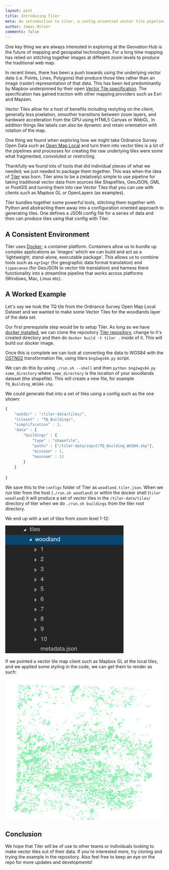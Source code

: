```yaml
---
layout: post
title: Introducing Tiler
meta: An introduction to tiler, a config orientied vector tile pipeline
author: James Milner
comments: false
---
```


One key thing we are always interested in exploring at the Geovation Hub is the future of mapping and geospatial technologies. For a long time mapping has relied on stitching together images at different zoom levels to produce the traditional web map.

In recent times, there has been a push towards using the underlying vector data (i.e. Points, Lines, Polygons) that produce those tiles rather than an image (raster) representation of that data. This has been led predominantly by Mapbox underpinned by their open [Vector Tile specification](https://github.com/mapbox/vector-tile-spec). The specification has gained traction with other mapping providers such as Esri and Mapzen.

Vector Tiles allow for a host of benefits including restyling on the client, generally less pixelation, smoother transitions between zoom layers, and hardware acceleration from the GPU using HTML5 Canvas or WebGL. In addition things like labels can also be dynamic and retain orientation with rotation of the map.

One thing we found when exploring how we might take Ordnance Survey Open Data such as [Open Map Local](https://www.ordnancesurvey.co.uk/opendatadownload/products.html#OPMPLC) and turn them into vector tiles is a lot of the pipelines and processes for creating the raw underlying tiles were some what fragmented, convoluted or restricting.

Thankfully we found lots of tools that did individual pieces of what we needed; we just needed to package them together. This was when the idea of [Tiler](https://github.com/geovation/tiler) was born. Tiler aims to be a (relatively) simple to use pipeline for taking traditional vector data from sources like Shapefiles, GeoJSON, GML or PostGIS and turning them into raw Vector Tiles that you can use with clients such as Mapbox GL or OpenLayers (as examples).

Tiler bundles together some powerful tools, stitching them together with Python and abstracting them away into a configuration oriented approach to generating tiles. One defines a JSON config file for a series of data and then can produce tiles using that config with Tiler.

## A Consistent Environment

Tiler uses [Docker](https://docs.docker.com/get-started/); a container platform. Containers allow us to bundle up complex applications as 'images' which we can build and act as a 'lightweight, stand-alone, executable package'. This allows us to combine tools such as `ogr2ogr` (for geographic data format translation) and `tippecanoe` (for GeoJSON to vector tile translation) and harness there functionality into a streamline pipeline that works across platforms (Windows, Mac, Linux etc).

## A Worked Example

Let's say we took the TQ tile from the Ordnance Survey Open Map Local Dataset and we wanted to make some Vector Tiles for the woodlands layer of the data set.

Our first prerequisite step would be to setup Tiler. As long as we have [docker installed](https://docs.docker.com/get-started/), we can clone the repository [Tiler repository](https://www.github.com/geovation/tiler), change to it's created directory and then do `docker build -t tiler .` inside of it. This will build our docker image.

Once this is complete we can look at converting the data to WGS84 with the [OSTN02](https://www.ordnancesurvey.co.uk/business-and-government/help-and-support/navigation-technology/os-net/ostn02-ntv2-format.html) transformation file, using tilers `bng2wgs84.py` script.

We can do this by using `./run.sh --shell` and then `python bng2wgs84.py some_directory` where `some_directory` is the location of your woodlands dataset (the shapefile). This will create a new file, for example `TQ_Building_WGS84.shp`.

We could generate that into a set of tiles using a config such as the one shown:


```javascript
{
    "outdir" : "/tiler-data/tiles/",
    "tileset" : "TQ_Buildings",
    "simplification" : 1,
    "data" : {
        "buildings" : {
            "type" : "shapefile",
            "paths" : ["/tiler-data/input/TQ_Building_WGS84.shp"],
            "minzoom" : 1,
            "maxzoom" : 12
        }
    }

}
```

We save this to the `configs` folder of Tiler as `woodland.tiler.json`. When we run tiler from the host (`./run.sh woodland`) or within the docker shell (`tiler woodland`) it will produce a set of vector tiles in the `/tiler-data/tiles/` directory of tiler when we do `./run.sh buildings` from the tiler root directory.

We end up with a set of tiles from zoom level 1-12:

![Image of the file tree for the tiles](/assets/tiles.png)

If we pointed a vector tile map client such as Mapbox GL at the local tiles, and we applied some styling in the code, we can get them to render as such:

![Image of woodlands being show in MapboxGL](/assets/woodland.png)


## Conclusion

We hope that Tiler will be of use to other teams or individuals looking to make vector tiles out of their data. If you're interested more, try cloning and trying the example in the repository. Also feel free to keep an eye on the repo for more updates and developments!
